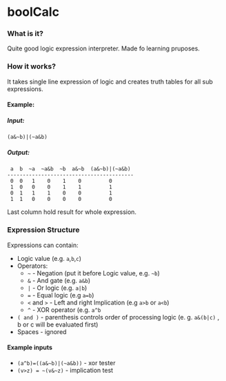 # boolCalc
### What is it?
Quite good logic expression interpreter. 
Made fo learning pruposes.

### How it works?

It takes single line expression of logic and creates truth tables for all sub expressions.
#### Example:
##### Input:
`(a&~b)|(~a&b)`
##### Output:
```
 a  b  ~a  ~a&b  ~b  a&~b  (a&~b)|(~a&b)
-----------------------------------------
 0  0   1    0    1    0         0
 1  0   0    0    1    1         1
 0  1   1    1    0    0         1
 1  1   0    0    0    0         0
```
Last column hold result for whole expression.

### Expression Structure

Expressions can contain:
* Logic value (e.g. `a`,`b`,`c`)
* Operators:
	* `~` - Negation (put it before Logic value, e.g. `~b`)
	* `&` - And gate (e.g. `a&b`)
	* `|` - Or logic (e.g. `a|b`)
	* `=` - Equal logic (e.g `a=b`)
	* `<` and `>` - Left and right Implication (e.g `a>b` or `a<b`)
	* `^` - XOR operator (e.g. `a^b`
* `( and )` - parenthesis  controls order of processing logic (e. g. `a&(b|c)` , b or c will be evaluated first)
* Spaces - ignored

#### Example inputs

* `(a^b)=((a&~b)|(~a&b))`  	- xor tester
* `(v>z) = ~(v&~z)`			- implication test